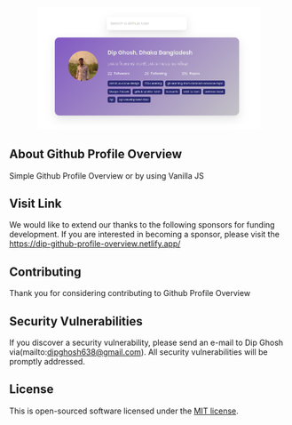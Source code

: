 <p align="center">
<a href="https://dip-github-profile-overview.netlify.app/" target="_blank">
<img src="./img/github.png" width="400" alt="GithubProfile Overview Logo"></a></p>


## About Github Profile Overview

Simple Github Profile Overview or by using Vanilla JS


## Visit Link

We would like to extend our thanks to the following sponsors for funding development.
If you are interested in becoming a sponsor, please visit the https://dip-github-profile-overview.netlify.app/



## Contributing

Thank you for considering contributing to Github Profile Overview


## Security Vulnerabilities

If you discover a security vulnerability, please send an e-mail to Dip Ghosh via(mailto:dipghosh638@gmail.com). All security vulnerabilities will be promptly addressed.

## License

This is open-sourced software licensed under the [MIT license](https://opensource.org/licenses/MIT).

